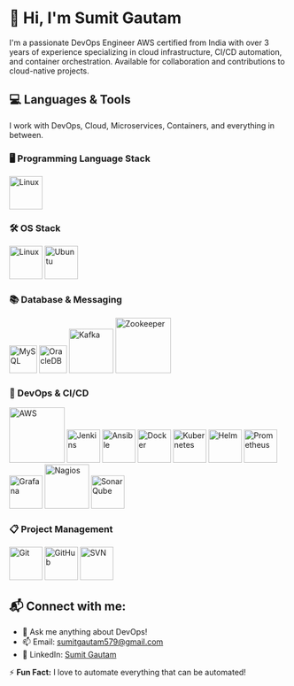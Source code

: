 
# 👋 Hi, I'm Sumit Gautam  

I'm a passionate DevOps Engineer AWS certified from India with over 3 years of experience specializing in cloud infrastructure, CI/CD automation, and container orchestration. Available for collaboration and contributions to cloud-native projects.

## 💻 Languages & Tools
I work with DevOps, Cloud, Microservices, Containers, and everything in between.

### 🖥️ Programming Language Stack
<img src="https://github.com/sumitgautam579/readme_setup/blob/main/assets/bash.svg" alt="Linux"  title="BASH" width="60"/>

### 🛠️ OS Stack
<img src="https://github.com/sumitgautam579/readme_setup/blob/main/assets/linux.svg" alt="Linux"  title="LINUX" width="60"/> <img src="https://github.com/sumitgautam579/readme_setup/blob/main/assets/ubuntu.svg" alt="Ubuntu"  title="Ubuntu" width="60"/>

### 📚 Database & Messaging
<img src="https://github.com/sumitgautam579/readme_setup/blob/main/assets/mysql.svg" alt="MySQL"  title='MySQL' width="50"/> <img src="https://github.com/sumitgautam579/readme_setup/blob/main/assets/oracle.svg" alt="OracleDB" title='OracleDB' width="50"/> <img src="https://github.com/sumitgautam579/readme_setup/blob/main/assets/kafka.svg" alt="Kafka" title='kafka' width="80"/> <img src="https://github.com/sumitgautam579/readme_setup/blob/main/assets/apache-zookeeper.svg" alt="Zookeeper" title='zookeeper' width="100"/>

### 🔧 DevOps & CI/CD

<img src="https://github.com/sumitgautam579/readme_setup/blob/main/assets/aws.svg" alt="AWS" title='AWS' width="100"/> <img src="https://github.com/sumitgautam579/readme_setup/blob/main/assets/jenkins.svg" alt="Jenkins" title='JENKINS' width="60"/> <img src="https://github.com/sumitgautam579/readme_setup/blob/main/assets/ansible.svg" alt="Ansible" title='Ansible' width="60"/>  <img src="https://github.com/sumitgautam579/readme_setup/blob/main/assets/docker.svg" alt="Docker" title='Docker' width="60"/> <img src="https://github.com/sumitgautam579/readme_setup/blob/main/assets/kubernetes.svg" alt="Kubernetes" title='kubernetes' width="60"/> <img src="https://github.com/sumitgautam579/readme_setup/blob/main/assets/helm.svg" alt="Helm" title='Helm' width="60"/> <img src="https://github.com/sumitgautam579/readme_setup/blob/main/assets/prometheus.svg" alt="Prometheus" title='Prometheus' width="60"/> <img src="https://github.com/sumitgautam579/readme_setup/blob/main/assets/grafana.svg" alt="Grafana" title='Grafana' width="60"/> <img src="https://github.com/sumitgautam579/readme_setup/blob/main/assets/nagios.svg" alt="Nagios" title='Nagios' width="80"/> <img src="https://github.com/sumitgautam579/readme_setup/blob/main/assets/sonarqube.svg" alt="SonarQube" title='SonarQube' width="60"/>


### 📋 Project Management
<img src="https://github.com/sumitgautam579/readme_setup/blob/main/assets/git.svg" alt="Git"  title='Git' w width="60"/> <img src="https://github.com/sumitgautam579/readme_setup/blob/main/assets/github.svg" alt="GitHub" title='Github' w width="60"/> <img src="https://github.com/sumitgautam579/readme_setup/blob/main/assets/svn.svg" alt="SVN" title='SVN' width="60"/>


## 📬 Connect with me:
- 💬 Ask me anything about DevOps!
- 📫 Email: [sumitgautam579@gmail.com](mailto:sumitgautam579@gmail.com)
- 🔗 LinkedIn: [Sumit Gautam](https://www.linkedin.com/in/sumitgautam95783)

⚡ **Fun Fact:** I love to automate everything that can be automated!  
